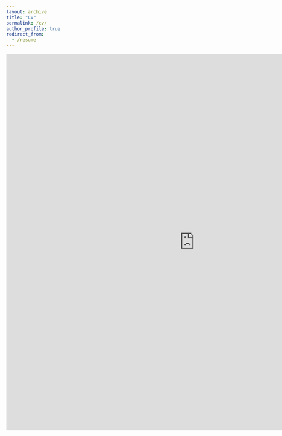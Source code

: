 ```yaml
---
layout: archive
title: "CV"
permalink: /cv/
author_profile: true
redirect_from:
  - /resume
---
```


<embed src= "https://smithtp.github.io/files/TomSmith_2021_website.pdf" height= "1000" width = "1000">
